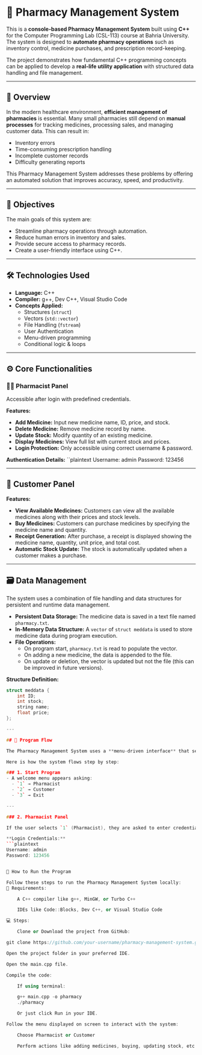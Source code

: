 # 💊 Pharmacy Management System

This is a **console-based Pharmacy Management System** built using **C++** for the Computer Programming Lab (CSL-113) course at Bahria University. The system is designed to **automate pharmacy operations** such as inventory control, medicine purchases, and prescription record-keeping.

The project demonstrates how fundamental C++ programming concepts can be applied to develop a **real-life utility application** with structured data handling and file management.

---

## 📌 Overview

In the modern healthcare environment, **efficient management of pharmacies** is essential. Many small pharmacies still depend on **manual processes** for tracking medicines, processing sales, and managing customer data. This can result in:

- Inventory errors
- Time-consuming prescription handling
- Incomplete customer records
- Difficulty generating reports

This Pharmacy Management System addresses these problems by offering an automated solution that improves accuracy, speed, and productivity.

---

## 🧠 Objectives

The main goals of this system are:

- Streamline pharmacy operations through automation.
- Reduce human errors in inventory and sales.
- Provide secure access to pharmacy records.
- Create a user-friendly interface using C++.

---

## 🛠️ Technologies Used

- **Language:** C++
- **Compiler:** g++, Dev C++, Visual Studio Code
- **Concepts Applied:**
  - Structures (`struct`)
  - Vectors (`std::vector`)
  - File Handling (`fstream`)
  - User Authentication
  - Menu-driven programming
  - Conditional logic & loops

---

## ⚙️ Core Functionalities

### 👨‍⚕️ Pharmacist Panel
Accessible after login with predefined credentials.

**Features:**
- **Add Medicine:** Input new medicine name, ID, price, and stock.
- **Delete Medicine:** Remove medicine record by name.
- **Update Stock:** Modify quantity of an existing medicine.
- **Display Medicines:** View full list with current stock and prices.
- **Login Protection:** Only accessible using correct username & password.

**Authentication Details:**
``plaintext
Username: admin
Password: 123456

---

## 👥 Customer Panel

**Features:**

- **View Available Medicines:** Customers can view all the available medicines along with their prices and stock levels.
- **Buy Medicines:** Customers can purchase medicines by specifying the medicine name and quantity.
- **Receipt Generation:** After purchase, a receipt is displayed showing the medicine name, quantity, unit price, and total cost.
- **Automatic Stock Update:** The stock is automatically updated when a customer makes a purchase.

---

## 🗃️ Data Management

The system uses a combination of file handling and data structures for persistent and runtime data management.

- **Persistent Data Storage:** The medicine data is saved in a text file named `pharmacy.txt`.
- **In-Memory Data Structure:** A `vector` of `struct meddata` is used to store medicine data during program execution.
- **File Operations:**
  - On program start, `pharmacy.txt` is read to populate the vector.
  - On adding a new medicine, the data is appended to the file.
  - On update or deletion, the vector is updated but not the file (this can be improved in future versions).

**Structure Definition:**

```cpp
struct meddata {
    int ID;
    int stock;
    string name;
    float price;
};

---

## 🔁 Program Flow

The Pharmacy Management System uses a **menu-driven interface** that separates functionalities for **pharmacists** and **customers**.

Here is how the system flows step by step:

### 1. Start Program
- A welcome menu appears asking:
  - `1` → Pharmacist
  - `2` → Customer
  - `3` → Exit

---

### 2. Pharmacist Panel

If the user selects `1` (Pharmacist), they are asked to enter credentials.

**Login Credentials:**
```plaintext
Username: admin
Password: 123456


🚀 How to Run the Program

Follow these steps to run the Pharmacy Management System locally:
🔧 Requirements:

    A C++ compiler like g++, MinGW, or Turbo C++

    IDEs like Code::Blocks, Dev C++, or Visual Studio Code

💻 Steps:

    Clone or Download the project from GitHub:

git clone https://github.com/your-username/pharmacy-management-system.git

Open the project folder in your preferred IDE.

Open the main.cpp file.

Compile the code:

    If using terminal:

    g++ main.cpp -o pharmacy
    ./pharmacy

    Or just click Run in your IDE.

Follow the menu displayed on screen to interact with the system:

    Choose Pharmacist or Customer

    Perform actions like adding medicines, buying, updating stock, etc.
